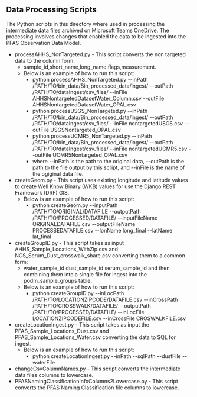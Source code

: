 ## Data Processing Scripts
The Python scripts in this directory where used in processing the intermediate data files archived on
Microsoft Teams OneDrive. The processing involves changes that enabled the data to be ingested into the
PFAS Observation Data Model.

 * processAHHS_NonTargeted.py - This script converts the non targeted data to the column form:
   - sample_id,short_name,long_name,flags,measurement.
   - Below is an example of how to run this script:
     * python processAHHS_NonTargeted.py --inPath /PATH/TO/bin_data/Bin_processed_data/ingest/ --outPath /PATH/TO/dataIngest/csv_files/ --inFile AHHSNontargetedDatasetWater_Column.csv --outFile AHHSNontargetedDatasetWater_OPAL.csv
     * python processUSGS_NonTargeted.py --inPath /PATH/TO/bin_data/Bin_processed_data/ingest/ --outPath /PATH/TO/dataIngest/csv_files/ --inFile nontargetedUSGS.csv --outFile USGSNontargeted_OPAL.csv
     * python processUCMR5_NonTargeted.py --inPath /PATH/TO/bin_data/Bin_processed_data/ingest/ --outPath /PATH/TO/dataIngest/csv_files/ --inFile nontargetedUCMR5.csv --outFile UCMR5Nontargeted_OPAL.csv
     * where --inPath is the path to the original data, --outPath is the path to the file output by this script, and --inFile is the name of the ogiginal data file.
 * createGeom.py - This script uses existing longitude and latitude values to create Well Know Binary (WKB) values for use the Django REST Framework (DRF) GIS.
   - Below is an example of how to run this script:
     * python createGeom.py --inputPath /PATH/TO/ORIGINAL/DATAFILE --outputPath /PATH/TO/PROCESSED/DATAFILE/ --inputFileName ORIGINALDATAFILE.csv --outputFileName PROCESSEDATAFILE.csv --lonName long_final --latName lat_final
 * createGroupID.py - This script takes as input AHHS_Sample_Locations_WithZip.csv and NCS_Serum_Dust_crosswalk_share.csv converting them to a common form:
   - water_sample_id dust_sample_id serum_sample_id and then combining them into a single file for ingest into the podm_sample_groups table.
   - Below is an example of how to run this script:
     * python createGroupID.py --inLocPath /PATH/TO/LOCATIONZIPCODE/DATAFILE.csv --inCrossPath /PATH/TO/CROSSWALK/DATAFILE/ --outputPath /PATH/TO/PROCESSED/DATAFILE/ --inLocFile LOCATIONZIPCODEFILE.csv --inCrossFile CROSWALKFILE.csv
 * createLocationIngest.py - This script takes as input the PFAS_Sample_Locations_Dust.csv and PFAS_Sample_Locations_Water.csv converting the data to SQL for ingest.
   - Below is an example of how to run this script:
     * python createLocationIngest.py --inPath --sqlPath --dustFile --waterFile 
 * changeCsvColumnNames.py - This script converts the intermediate data files columns to lowercase.
 * PFASNamingClassificationInfoColumns2Lowercase.py - This script converts the PFAS Naming Classification file 
columns to lowercase.
